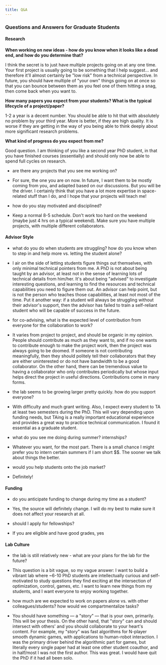 ```yaml
---
title: Q&A
---
```


### Questions and Answers for Graduate Students

#### Research

**When working on new ideas - how do you know when it looks like a dead end, and how do you determine that?** 

I think the secret is to just have multiple projects going on at any one time. Your first project is usually going to be something that I help suggest… and therefore it'll almost certainly be "low risk" from a technical perspective. In future, you should have multiple of "your own" things going on at once so that you can bounce between them as you feel one of them hitting a snag, then come back when you want to.

**How many papers you expect from your students? What is the typical lifecycle of a project/paper?**

1-2 a year is a decent number. You should be able to hit that with absolutely no problem by your third year. More is better, if they are high quality. It is worse if they are getting in the way of you being able to think deeply about more significant research problems. 

**What kind of progress do you expect from me?**

Good question. I am thinking of you like a second year PhD student, in that you have finished courses (essentially) and should only now be able to spend full cycles on research.

- are there any projects that you see me working on?
* For sure, the one you are on now. In future, I want them to be mostly coming from you, and adapted based on our discussions. But you will be the driver. I certainly think that you have a lot more expertise in space-related stuff than I do, and I hope that your projects will teach me!
- how do you stay motivated and disciplined?
* Keep a normal 8-5 schedule. Don't work too hard on the weekend (maybe just 4 hrs on a typical weekend). Make sure you have multiple projects, with multiple different collaborators.

#### Advisor Style
- what do you do when students are struggling? how do you know when to step in and help more vs. letting the student alone?
* I air on the side of letting students figure things out themselves, with only minimal technical pointers from me. A PhD is not about being taught by an advisor, at least not in the sense of learning lots of technical details from him/her. It's about being "advised" to investigate interesting questions, and learning to find the resources and technical capabilities you need to figure them out. An advisor can help point, but is not the person who teaches those capabilities, at least not most of the time. Put it another way: if a student will always be struggling without their advisor's support, then the advisor has failed to train a self-reliant student who will be capable of success in the future.
- for co-advising, what is the expected level of contribution from everyone for the collaboration to work?
* It varies from project to project, and should be organic in my opinion. People should contribute as much as they want to, and if no one wants to contribute enough to make the project work, then the project was always going to be doomed. If someone is not contributing meaningfully, then they should politely tell their collaborators that they are either uninterested or do not have bandwidth to be a good collaborator. On the other hand, there can be tremendous value to having a collaborator who only contributes periodically but whose input helps direct the project in useful directions. Contributions come in many forms.
- the lab seems to be growing larger pretty quickly. how do you support everyone?
* With difficulty and much grant writing. Also, I expect every student to TA at least two semesters during the PhD. This will vary depending upon funding needs, but TAing is a really important educational experience and provides a great way to practice technical communication. I found it essential as a graduate student.
- what do you see me doing during summer? internships?
* Whatever you want, for the most part. There is a small chance I might prefer you to intern certain summers if I am short $$. The sooner we talk about things the better.
- would you help students onto the job market?
* Definitely!

#### Funding
- do you anticipate funding to change during my time as a student?
* Yes, the source will definitely change. I will do my best to make sure it does not affect your research at all.
- should I apply for fellowships?
* If you are eligible and have good grades, yes

#### Lab Culture
- the lab is still relatively new - what are your plans for the lab for the future?
* This question is a bit vague, so my vague answer: I want to build a vibrant lab where ~6-10 PhD students are intellectually curious and self-motivated to study questions they find exciting at the intersection of optimization, control, games, etc. I want to learn new things from my students, and I want everyone to enjoy working together.
- how much are we expected to work on papers alone vs. with other colleagues/students? how would we compartmentalize tasks?
* You should have something — a "story" — that is your own, primarily. This will be your thesis. On the other hand, that "story" can and should intersect with others' and you should collaborate to your heart's content. For example, my "story" was fast algorithms for N-player smooth dynamic games, with applications to human-robot interaction. I was the primary driver behind the algorithmic part for games, but literally every single paper had at least one other student coauthor, and in half/most I was not the first author. This was great. I would have quit the PhD if it had all been solo.